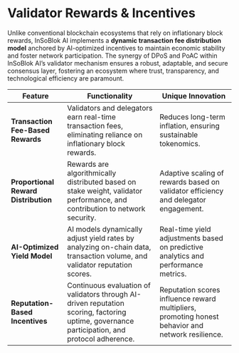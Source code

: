 # Validator Rewards & Incentives

Unlike conventional blockchain ecosystems that rely on inflationary block rewards, InSoBlok AI implements a **dynamic transaction fee distribution model** anchored by AI-optimized incentives to maintain economic stability and foster network participation. The synergy of DPoS and PoAC within InSoBlok AI’s validator mechanism ensures a robust, adaptable, and secure consensus layer, fostering an ecosystem where trust, transparency, and technological efficiency are paramount.

| Feature                              | Functionality                                                                                                                                 | Unique Innovation                                                                                 |
| ------------------------------------ | --------------------------------------------------------------------------------------------------------------------------------------------- | ------------------------------------------------------------------------------------------------- |
| **Transaction Fee-Based Rewards**    | Validators and delegators earn real-time transaction fees, eliminating reliance on inflationary block rewards.                                | Reduces long-term inflation, ensuring sustainable tokenomics.                                     |
| **Proportional Reward Distribution** | Rewards are algorithmically distributed based on stake weight, validator performance, and contribution to network security.                   | Adaptive scaling of rewards based on validator efficiency and delegator engagement.               |
| **AI-Optimized Yield Model**         | AI models dynamically adjust yield rates by analyzing on-chain data, transaction volume, and validator reputation scores.                     | Real-time yield adjustments based on predictive analytics and performance metrics.                |
| **Reputation-Based Incentives**      | Continuous evaluation of validators through AI-driven reputation scoring, factoring uptime, governance participation, and protocol adherence. | Reputation scores influence reward multipliers, promoting honest behavior and network resilience. |
